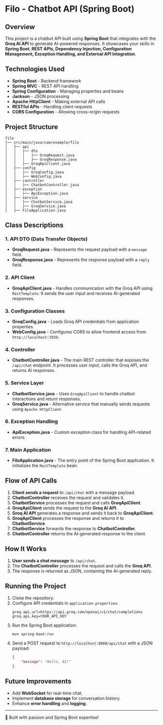 # Filo - Chatbot API (Spring Boot)

## Overview
This project is a chatbot API built using **Spring Boot** that integrates with the **Groq AI API** to generate AI-powered responses. It showcases your skills in **Spring Boot, REST APIs, Dependency Injection, Configuration Management, Exception Handling, and External API Integration**.

## Technologies Used
- **Spring Boot** - Backend framework
- **Spring MVC** - REST API handling
- **Spring Configuration** - Managing properties and beans
- **Jackson** - JSON processing
- **Apache HttpClient** - Making external API calls
- **RESTful APIs** - Handling client requests
- **CORS Configuration** - Allowing cross-origin requests

## Project Structure
```
filo
│── src/main/java/com/example/filo
│   ├── api
│   │   ├── dto
│   │   │   ├── GroqRequest.java
│   │   │   ├── GroqResponse.java
│   │   ├── GroqApiClient.java
│   ├── config
│   │   ├── GroqConfig.java
│   │   ├── WebConfig.java
│   ├── controller
│   │   ├── ChatbotController.java
│   ├── exception
│   │   ├── ApiException.java
│   ├── service
│   │   ├── ChatbotService.java
│   │   ├── GroqService.java
│   ├── FiloApplication.java
```

## Class Descriptions

### 1. **API DTO (Data Transfer Objects)**
- **GroqRequest.java** - Represents the request payload with a `message` field.
- **GroqResponse.java** - Represents the response payload with a `reply` field.

### 2. **API Client**
- **GroqApiClient.java** - Handles communication with the Groq API using `RestTemplate`. It sends the user input and receives AI-generated responses.

### 3. **Configuration Classes**
- **GroqConfig.java** - Loads Groq API credentials from application properties.
- **WebConfig.java** - Configures CORS to allow frontend access from `http://localhost:3939`.

### 4. **Controller**
- **ChatbotController.java** - The main REST controller that exposes the `/api/chat` endpoint. It processes user input, calls the Groq API, and returns AI responses.

### 5. **Service Layer**
- **ChatbotService.java** - Uses `GroqApiClient` to handle chatbot interactions and return responses.
- **GroqService.java** - Alternative service that manually sends requests using `Apache HttpClient`.

### 6. **Exception Handling**
- **ApiException.java** - Custom exception class for handling API-related errors.

### 7. **Main Application**
- **FiloApplication.java** - The entry point of the Spring Boot application. It initializes the `RestTemplate` bean.

## Flow of API Calls
1. **Client sends a request** to `/api/chat` with a message payload.
2. **ChatbotController** receives the request and validates it.
3. **ChatbotService** processes the request and calls **GroqApiClient**.
4. **GroqApiClient** sends the request to the **Groq AI API**.
5. **Groq AI API** generates a response and sends it back to **GroqApiClient**.
6. **GroqApiClient** processes the response and returns it to **ChatbotService**.
7. **ChatbotService** forwards the response to **ChatbotController**.
8. **ChatbotController** returns the AI-generated response to the client.

## How It Works
1. **User sends a chat message** to `/api/chat`.
2. The **ChatbotController** processes the request and calls the **Groq API**.
3. The response is returned as JSON, containing the AI-generated reply.

## Running the Project
1. Clone the repository.
2. Configure API credentials in `application.properties`:
   ```properties
   groq.api.url=https://api.groq.com/openai/v1/chat/completions
   groq.api.key=YOUR_API_KEY
   ```
3. Run the Spring Boot application:
   ```sh
   mvn spring-boot:run
   ```
4. Send a POST request to `http://localhost:8080/api/chat` with a JSON payload:
   ```json
   {
       "message": "Hello, AI!"
   }
   ```

## Future Improvements
- Add **WebSocket** for real-time chat.
- Implement **database storage** for conversation history.
- Enhance **error handling** and **logging**.

---
🚀 Built with passion and Spring Boot expertise!

